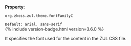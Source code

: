 **Property:**

`org.zkoss.zul.theme.fontFamilyC`

`Default: arial, sans-serif`  
{% include version-badge.html version=3.6.0 %}

It specifies the font used for the content in the ZUL CSS file.
